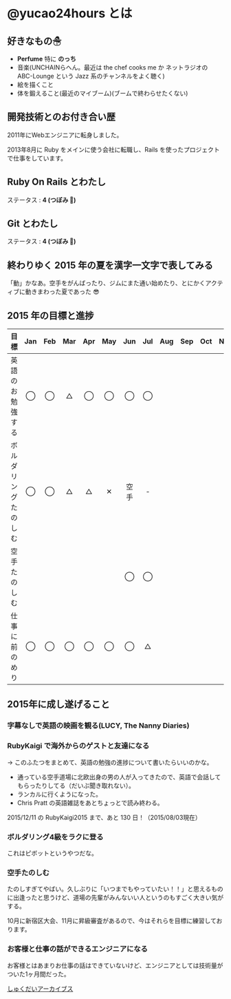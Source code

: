 # @yucao24hours とは
## 好きなもの☃
* **Perfume** 特に **のっち**
* 音楽(UNCHAINらへん。最近は the chef cooks me か ネットラジオの ABC-Lounge という Jazz 系のチャンネルをよく聴く)
* 絵を描くこと
* 体を鍛えること(最近のマイブーム)(ブームで終わらせたくない)

## 開発技術とのお付き合い歴
2011年にWebエンジニアに転身しました。

2013年8月に Ruby をメインに使う会社に転職し、Rails を使ったプロジェクトで仕事をしています。

## Ruby On Rails とわたし
ステータス : **4 (つぼみ :tulip:)**

## Git とわたし
ステータス : **4 (つぼみ :tulip:)**

## 終わりゆく 2015 年の夏を漢字一文字で表してみる

「動」かなあ。空手をがんばったり、ジムにまた通い始めたり、とにかくアクティブに動きまわった夏であった :sunglasses:

## 2015 年の目標と進捗
| 目標                       | Jan   | Feb   | Mar   | Apr   | May   | Jun   | Jul   | Aug   | Sep   | Oct   | Nov   | Dec   |
| :------------------------- | :---: | :---: | :---: | :---: | :---: | :---: | :---: | :---: | :---: | :---: | :---: | :---: |
| 英語のお勉強する           | ◯     | ◯     | △     | ◯     | ◯     | ◯     | ◯     |
| ボルダリングたのしむ       | ◯     | ◯     | △     | △     | ✕     | 空手  | -     |
| 空手たのしむ               |       |       |       |       |       | ◯     | ◯     |
| 仕事に前のめり             | ◯     | ◯     | ◯     | ◯     | ◯     | ◯     | △     |

## 2015年に成し遂げること
### 字幕なしで英語の映画を観る(LUCY, The Nanny Diaries)
### RubyKaigi で海外からのゲストと友達になる

-> このふたつをまとめて、英語の勉強の進捗について書いたらいいのかな。

- 通っている空手道場に北欧出身の男の人が入ってきたので、英語で会話してもらったりしてる（だいぶ聞き取れない）。
- ランカルに行くようになった。
- Chris Pratt の英語雑誌をあとちょっとで読み終わる。

2015/12/11 の RubyKaigi2015 まで、あと 130 日！（2015/08/03現在）

### ボルダリング4級をラクに登る

これはピボットというやつだな。

### 空手たのしむ

たのしすぎてやばい。久しぶりに「いつまでもやっていたい！！」と思えるものに出逢ったと思うけど、道場の先輩がみんないい人というのもすごく大きい気がする。

10月に新宿区大会、11月に昇級審査があるので、今はそれらを目標に練習しております。

### お客様と仕事の話ができるエンジニアになる

お客様とはあまりお仕事の話はできていないけど、エンジニアとしては技術量がついた1ヶ月間だった。

[しゅくだいアーカイブス](https://gist.github.com/yucao24hours/9353b1a818a1c94d71ff)
